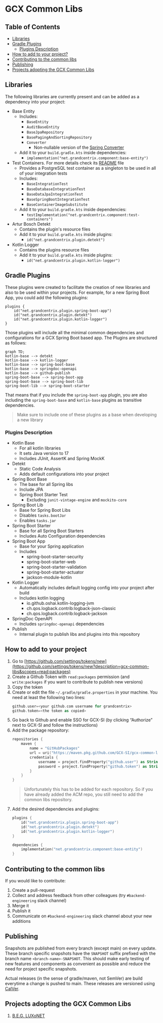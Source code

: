 # GCX Common Libs

## Table of Contents

- [Libraries](#libraries)
- [Gradle Plugins](#gradle-plugins)
    - [Plugins Description](#plugins-description)
- [How to add to your project?](#how-to-add-to-your-project)
- [Contributing to the common libs](#contributing-to-the-common-libs)
- [Publishing](#publishing)
- [Projects adopting the GCX Common Libs](#projects-adopting-the-gcx-common-libs)

## Libraries

The following libraries are currently present and can be added as a dependency into your project:

- Base Entity
    - Includes:
        - `BaseEntity`
        - `AuditBaseEntity`
        - `BaseJpaRepository`
        - `BasePagingAndSortingRepository`
        - `Converter`
            - Non-nullable version of
              the [Spring Converter](https://docs.spring.io/spring-framework/docs/current/javadoc-api/org/springframework/core/convert/converter/Converter.html#convert-S-)
    - Add it to your `build.gradle.kts` inside dependencies:
        - `implementation("net.grandcentrix.component:base-entity")`
- Test Containers. For more details check its [README](libs/test-containers/README.md) file
    - Provides a PostgreSQL test container as a singleton to be used in all of your integration tests
    - Includes:
        - `BaseIntegrationTest`
        - `BaseDatabaseIntegrationTest`
        - `BaseDataJpaIntegrationTest`
        - `BaseSpringBootIntegrationTest`
        - `BaseContainerImageSubstitute`
    - Add it to your `build.gradle.kts` inside dependencies:
        - `testImplementation("net.grandcentrix.component:test-containers")`
- Artur Bosch Detekt
    - Contains the plugin's resource files
    - Add it to your `build.gradle.kts` inside plugins:
        - `id("net.grandcentrix.plugin.detekt")`
- Kotlin Logger
    - Contains the plugins resource files
    - Add it to your `build.gradle.kts` inside plugins:
        - `id("net.grandcentrix.plugin.kotlin-logger")`

## Gradle Plugins

These plugins were created to facilitate the creation of new libraries and also to be used within your projects.
For example, for a new Spring Boot App, you could add the following plugins:

```
plugins {
    id("net.grandcentrix.plugin.spring-boot-app")
    id("net.grandcentrix.plugin.detekt")
    id("net.grandcentrix.plugin.kotlin-logger")
}
```

Those plugins will include all the minimal common dependencies and configurations for a GCX Spring Boot based app.
The Plugins are structured as follows:

```mermaid
graph TD;
kotlin-base --> detekt
kotlin-base --> kotlin-logger
kotlin-base --> spring-boot-base
kotlin-base --> springdoc-openapi
kotlin-base --> github-publish
spring-boot-base --> spring-boot-app
spring-boot-base --> spring-boot-lib
spring-boot-lib --> spring-boot-starter
```

That means that if you include the `spring-boot-app` plugin, you are also including the `spring-boot-base`
and `kotlin-base` plugins as transitive dependencies.

> Make sure to include one of these plugins as a base when developing a new library

### Plugins Description

- Kotlin Base
    - For all kotlin libraries
    - It sets Java version to 17
    - Includes JUnit, AssertK and Spring MockK
- Detekt
    - Static Code Analysis
    - Adds default configurations into your project
- Spring Boot Base
    - The base for all Spring libs
    - Include JPA
    - Spring Boot Starter Test
        - Excluding `junit-vintage-engine` and `mockito-core`
- Spring Boot Lib
    - Base for Spring Boot Libs
    - Disables `tasks.bootJar`
    - Enables `tasks.jar`
- Spring Boot Starter
    - Base for all Spring Boot Starters
    - Includes Auto Configuration dependencies
- Spring Boot App
    - Base for your Spring application
    - Includes
        - spring-boot-starter-security
        - spring-boot-starter-web
        - spring-boot-starter-validation
        - spring-boot-starter-actuator
        - jackson-module-kotlin
- Kotlin Logger
    - Automatically includes default logging config into your project after build
    - Includes kotlin logging
        - io.github.oshai.kotlin-logging-jvm
        - ch.qos.logback.contrib:logback-json-classic
        - ch.qos.logback.contrib:logback-jackson
- SpringDoc OpenAPI
    - Includes `springdoc-openapi` dependencies
- Publish
    - Internal plugin to publish libs and plugins into this repository

## How to add to your project

1. Go
   to [https://github.com/settings/tokens/new](https://github.com/settings/tokens/new?description=gcx-common-libs&scopes=read:packages)
2. Create a Github Token with `read:packages` permission (and `write:packages` if you want to contribute to publish new
   versions)
3. Copy the token
4. Create or edit the file `~/.gradle/gradle.properties` in your machine. You need at least the following two lines:
    ```kotlin
    github.user=<your github.com username for grandcentrix>
    github.token=<the token as copied>
    ```
5. Go back to Github and enable SSO for GCX-SI (by clicking “Authorize” next to GCX-SI and follow the instructions)
6. Add the package repository:
    ```kotlin
    repositories {
        maven {
            name = "GitHubPackages"
            url = uri("https://maven.pkg.github.com/GCX-SI/gcx-common-libs")
            credentials {
                username = project.findProperty("github.user") as String? ?: System.getenv("GITHUB_USER")
                password = project.findProperty("github.token") as String? ?: System.getenv("GITHUB_TOKEN")
            }
        }
    }
    ```
   > Unfortunately this has to be added for each repository. So if you have already added the ACM repo, you still need
   to add the common libs repository.
7. Add the desired dependencies and plugins:
    ```kotlin
    plugins {
        id("net.grandcentrix.plugin.spring-boot-app")
        id("net.grandcentrix.plugin.detekt")
        id("net.grandcentrix.plugin.kotlin-logger")
    }
   
    dependencies {
        implementation("net.grandcentrix.component:base-entity")
    }
    ```

## Contributing to the common libs

If you would like to contribute:

1. Create a pull-request
2. Collect and address feedback from other colleagues (try `#backend-engineering` slack channel)
3. Merge it
4. Publish it
5. Communicate on `#backend-engineering` slack channel about your new additions

## Publishing

Snapshots are published from every branch (except main) on every update. These branch specific snapshots
have the `SNAPSHOT` suffix prefixed with the branch name `<branch-name>-SNAPSHOT`. This should make
early testing of new features and components as convenient as possible and reduce the need for project
specific snapshots.

Actual releases (in the sense of gradle/maven, not SemVer) are build everytime a change is pushed to main.
These releases are versioned using [CalVer](https://calver.org/).

## Projects adopting the GCX Common Libs

1. [B.E.G. LUXoNET](https://github.com/GCX-SI/beg-luxonet-mono/tree/main/backend)
